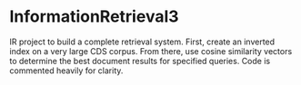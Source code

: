 # InformationRetrieval3
 IR project to build a complete retrieval system. First, create an inverted index on a very large CDS corpus. From there, use cosine similarity vectors to determine the best document results for specified queries. Code is commented heavily for clarity.
